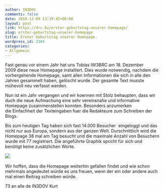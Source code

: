 ```yaml
---
author: IN3DOV
comments: false
date: 2010-12-09 13:39:45+00:00
layout: post
link: https://drc.bz/erster-geburtstag-unserer-homepage/
slug: erster-geburtstag-unserer-homepage
title: Erster Geburtstag unserer Homepage.
wordpress_id: 2104
categories:
- Allgemein
---
```


Fast genau vor einem Jahr hat uns Tobias IW3BRC am 18. Dezember 2009 diese neue Homepage installiert. Dies wurde notwendig, nachdem die vorhergehende Homepage, samt allen Informationen die sich in alle den Jahren gesammelt haben, gelöscht wurde. Der gesamte Text musste mühevoll neu verfasst werden.

Nun ist ein Jahr vergangen und wir koennen mit Stolz behaupten, dass wir duch die neue Aufmachung eine sehr vereinsnahe und informative Homepage zusammenstellen konnten. Besonders anzumerken die Einfachheit der Texteingaben fuer die Redakteure zum Schreiben der Blogs.

Bis zum heutigen Tag haben sich fast 14.000 Besucher  eingeloggt und das nicht nur aus Europa, sondern aus der ganzen Welt. Durschnittlich wird die  Homepage 38 mal am Tag besucht und die maximale Anzahl von Besuchern wurde mit 77 registriert. Die angeführte Graphik spricht für sich und benötigt keine zusätzlichen Worte.

[](https://drc.bz/wp-content/uploads/2010/12/hp-laender.bmp)

[![](https://drc.bz/wp-content/uploads/2010/12/hp-laender1.bmp)](https://drc.bz/wp-content/uploads/2010/12/hp-laender1.bmp) 

Wir hoffen, dass die Homepage weiterhin gefallen findet und wie schon mehrmals angedeutet würde es uns freuen, wenn der ein oder andere auch mal einen Beitrag schreiben würde.

73 an alle de IN3DOV Kurt
